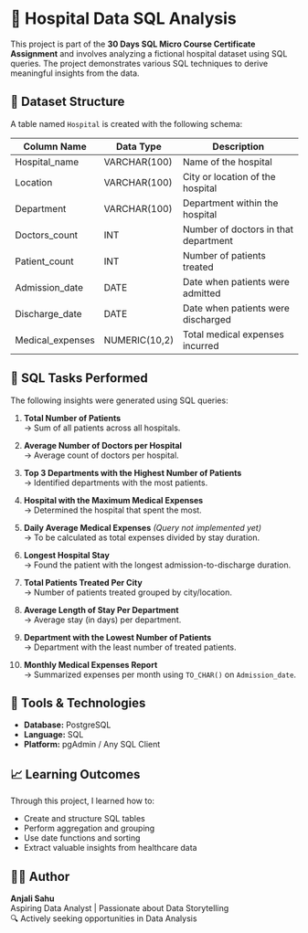 
# 🏥 Hospital Data SQL Analysis

This project is part of the **30 Days SQL Micro Course Certificate Assignment** and involves analyzing a fictional hospital dataset using SQL queries. The project demonstrates various SQL techniques to derive meaningful insights from the data.

## 📁 Dataset Structure

A table named `Hospital` is created with the following schema:

| Column Name      | Data Type      | Description                                 |
|------------------|----------------|---------------------------------------------|
| Hospital_name    | VARCHAR(100)   | Name of the hospital                        |
| Location         | VARCHAR(100)   | City or location of the hospital            |
| Department       | VARCHAR(100)   | Department within the hospital              |
| Doctors_count    | INT            | Number of doctors in that department        |
| Patient_count    | INT            | Number of patients treated                  |
| Admission_date   | DATE           | Date when patients were admitted            |
| Discharge_date   | DATE           | Date when patients were discharged          |
| Medical_expenses | NUMERIC(10,2)  | Total medical expenses incurred             |

## 🧠 SQL Tasks Performed

The following insights were generated using SQL queries:

1. **Total Number of Patients**  
   → Sum of all patients across all hospitals.

2. **Average Number of Doctors per Hospital**  
   → Average count of doctors per hospital.

3. **Top 3 Departments with the Highest Number of Patients**  
   → Identified departments with the most patients.

4. **Hospital with the Maximum Medical Expenses**  
   → Determined the hospital that spent the most.

5. **Daily Average Medical Expenses** *(Query not implemented yet)*  
   → To be calculated as total expenses divided by stay duration.

6. **Longest Hospital Stay**  
   → Found the patient with the longest admission-to-discharge duration.

7. **Total Patients Treated Per City**  
   → Number of patients treated grouped by city/location.

8. **Average Length of Stay Per Department**  
   → Average stay (in days) per department.

9. **Department with the Lowest Number of Patients**  
   → Department with the least number of treated patients.

10. **Monthly Medical Expenses Report**  
    → Summarized expenses per month using `TO_CHAR()` on `Admission_date`.

## 📌 Tools & Technologies

- **Database:** PostgreSQL
- **Language:** SQL
- **Platform:** pgAdmin / Any SQL Client

## 📈 Learning Outcomes

Through this project, I learned how to:
- Create and structure SQL tables
- Perform aggregation and grouping
- Use date functions and sorting
- Extract valuable insights from healthcare data

## 🧑‍💻 Author

**Anjali Sahu**  
Aspiring Data Analyst | Passionate about Data Storytelling  
🔍 Actively seeking opportunities in Data Analysis
